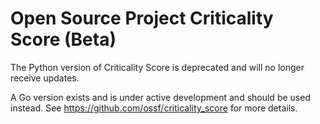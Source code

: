 # Open Source Project Criticality Score (Beta)

The Python version of Criticality Score is deprecated and will no longer receive
updates.

A Go version exists and is under active development and should be used instead.
See https://github.com/ossf/criticality_score for more details.
